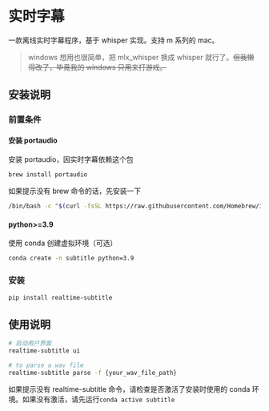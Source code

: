 # 实时字幕

一款离线实时字幕程序，基于 whisper 实现。支持 m 系列的 mac。

> windows 想用也很简单，把 mlx_whisper 换成 whisper 就行了。~~但我懒得改了，毕竟我的 windows 只用来打游戏。~~

## 安装说明

### 前置条件

#### 安装 portaudio

安装 portaudio，因实时字幕依赖这个包

```bash
brew install portaudio
```

如果提示没有 brew 命令的话，先安装一下

```bash
/bin/bash -c "$(curl -fsSL https://raw.githubusercontent.com/Homebrew/install/HEAD/install.sh)"
```

#### python>=3.9

使用 conda 创建虚拟环境（可选）

```bash
conda create -n subtitle python=3.9
```

### 安装

```bash
pip install realtime-subtitle
```

## 使用说明

```bash
# 启动用户界面
realtime-subtitle ui

# to parse a wav file
realtime-subtitle parse -f {your_wav_file_path}
```

如果提示没有 realtime-subtitle 命令，请检查是否激活了安装时使用的 conda 环境。如果没有激活，请先运行`conda active subtitle`
